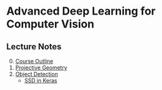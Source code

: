 # Advanced Deep Learning for Computer Vision
## Lecture Notes
0. [Course Outline](https://docs.google.com/presentation/d/1byXcQsEfCbDU6URkYD-0SlbNFkEePA-5odt-mX0fqxA/edit?usp=sharing)
1. [Projective Geometry](https://drive.google.com/file/d/1_2gT7ZpMz8svwlSRv2IpZW997DcoQGC9/view?usp=sharing)
2. [Object Detection](https://drive.google.com/file/d/1lwlD1Q0LgRhwOtkimXsE_1VC1q_TNkld/view?usp=sharing)
    - [SSD in Keras](https://github.com/roatienza/computer-vision/blob/master/detection/ssd/README.md)


